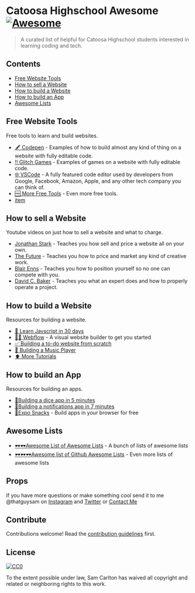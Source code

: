# Catoosa Highschool Awesome [![Awesome](https://awesome.re/badge.svg)](https://awesome.re)

> A curated list of helpful for Catoosa Highschool students interested in learning coding and tech.


## Contents

- [Free Website Tools](#free-website-tools)
- [How to sell a Website](#how-to-sell-a-website)
- [How to build a Website](#how-to-build-a-website)
- [How to build an App](#how-to-build-an-app)
- [Awesome Lists](#awesome-lists)


## Free Website Tools

Free tools to learn and build websites.

- [🖋 Codepen](https://codepen.io/) - Examples of how to build almost any kind of thing on a website with fully editable code.
- [‼️ Glitch Games](https://glitch.com/@glitch/games) - Examples of games on a website with fully editable code.
- [🌐 VSCode](https://code.visualstudio.com/) - A fully featured code editor used by developers from Google, Facebook, Amazon, Apple, and any other tech company you can think of.
- [🆓 More Free Tools](https://github.com/johnjago/awesome-free-software) - Even more free tools.
- [item](link)


## How to sell a Website

Youtube videos on just how to sell a website and what to charge.

- [Jonathan Stark](https://www.youtube.com/channel/UC7SogPzCSqT0TTsHzSpL70g) - Teaches you how sell and price a website all on your own.
- [The Future](https://www.youtube.com/channel/UC-b3c7kxa5vU-bnmaROgvog) - Teaches you how to price and market any kind of creative work.
- [Blair Enns](https://www.youtube.com/results?search_query=Blair+Enns) - Teaches you how to position yourself so no one can compete with you.
- [David C. Baker](https://www.youtube.com/results?search_query=David+C.+Baker) - Teaches you what an expert does and how to properly operate a project.


## How to build a Website

Resources for building a website.

- [📆 Learn Javscript in 30 days](https://javascript30.com/)
- [🏊‍♀️ Webflow](https://webflow.com/) - A visual website builder to get you started
- [✅ Building a to-do website from scratch](https://www.youtube.com/watch?v=A5S23KS_-bU&list=PLEhEHUEU3x5q-xB1On4CsLPts0-rZ9oos)
- [🎸 Building a Music Player](https://www.youtube.com/watch?v=BPyniDJ5QOQ)
- [⬆️ More Tutorials](https://www.youtube.com/user/LevelUpTuts)


## How to build an App

Resources for building an apps.

- [📱Building a dice app in 5 minutes](https://www.youtube.com/watch?v=izeh78h1tZM)
- [📱Building a notifications app in 7 minutes](https://www.youtube.com/watch?v=WBFd885FdUI)
- [📱Expo Snacks](https://snack.expo.io/) - Build apps in your browser for free


## Awesome Lists

- [🕶🕶Awesome List of Awesome Lists](https://github.com/sindresorhus/awesome) - A bunch of lists of awesome lists
- [🕶🕶🕶Awesome list of Github Awesome Lists](https://github.com/topics/awesome) - Even more lists of awesome lists


## Props

If you have more questions or make something cool send it to me @thatguysam on [Instagram](https://www.instagram.com/thatguysam/) and [Twitter](https://www.twitter.com/thatguysam/) or [Contact Me](https://samcarlton.com/contact)


## Contribute

Contributions welcome! Read the [contribution guidelines](contributing.md) first.


## License

[![CC0](https://mirrors.creativecommons.org/presskit/buttons/88x31/svg/cc-zero.svg)](https://creativecommons.org/publicdomain/zero/1.0)

To the extent possible under law, Sam Carlton has waived all copyright and
related or neighboring rights to this work.

